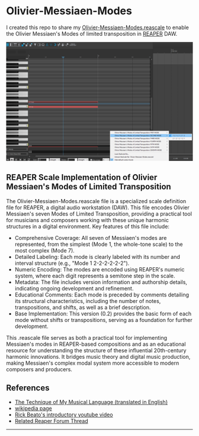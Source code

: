 # Olivier-Messiaen-Modes

I created this repo to share my [Olivier-Messiaen-Modes.reascale](Olivier-Messiaen-Modes.reascale)
 to enable the Olivier Messiaen's Modes of limited transposition in [REAPER](https://www.reaper.fm/) DAW.

![](screenshot.PNG)


## REAPER Scale Implementation of Olivier Messiaen's Modes of Limited Transposition

The Olivier-Messiaen-Modes.reascale file is a specialized scale definition file for REAPER, a digital audio workstation (DAW). This file encodes Olivier Messiaen's seven Modes of Limited Transposition, providing a practical tool for musicians and composers working with these unique harmonic structures in a digital environment.
Key features of this file include:

- Comprehensive Coverage: All seven of Messiaen's modes are represented, from the simplest (Mode 1, the whole-tone scale) to the most complex (Mode 7).
- Detailed Labeling: Each mode is clearly labeled with its number and interval structure (e.g., "Mode 1 2-2-2-2-2-2").
- Numeric Encoding: The modes are encoded using REAPER's numeric system, where each digit represents a semitone step in the scale.
- Metadata: The file includes version information and authorship details, indicating ongoing development and refinement.
- Educational Comments: Each mode is preceded by comments detailing its structural characteristics, including the number of notes, transpositions, and shifts, as well as a brief description.
- Base Implementation: This version (0.2) provides the basic form of each mode without shifts or transpositions, serving as a foundation for further development.

This .reascale file serves as both a practical tool for implementing Messiaen's modes in REAPER-based compositions and as an educational resource for understanding the structure of these influential 20th-century harmonic innovations. It bridges music theory and digital music production, making Messiaen's complex modal system more accessible to modern composers and producers.


## References

- [The Technique of My Musical Language (translated in English)](https://monoskop.org/images/5/50/Messiaen_Olivier_The_Technique_of_My_Musical_Language.pdf)
- [wikipedia page](https://en.wikipedia.org/wiki/Mode_of_limited_transposition)
- [Rick Beato's introductory youtube video](https://www.youtube.com/watch?v=nCXxV7eDEPc)
- [Related Reaper Forum Thread](https://forum.cockos.com/showthread.php?p=2807156#post2807156)

---

